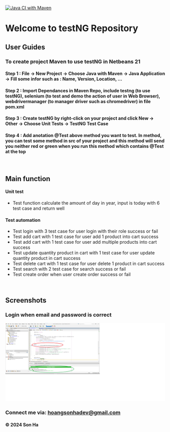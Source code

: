 [![Java CI with Maven](https://github.com/hoangsonha/DemoTestngAutomation/actions/workflows/maven.yml/badge.svg)](https://github.com/hoangsonha/DemoTestngAutomation/actions/workflows/maven.yml)

# Welcome to testNG Repository

## User Guides

### To create project Maven to use testNG in Netbeans 21

#### Step 1 : File -> New Project -> Choose Java with Maven -> Java Application -> Fill some infor such as : Name, Version, Location, ...

#### Step 2 : Import Dependances in Maven Repo, include testng (to use testNG), selenium (to test and demo the action of user in Web Browser), webdrivermanager (to manager driver such as chromedriver) in file pom.xml

#### Step 3 : Create testNG by right-click on your project and click New -> Other -> Choose Unit Tests -> TestNG Test Case

#### Step 4 : Add anotation @Test above method you want to test. In method, you can test some method in src of your project and this method will send you neither red or green when you run this method which contains @Test at the top

<br>

## Main function

#### Unit test
- Test function calculate the amount of day in year, input is today with 6 test case and return well

#### Test automation
- Test login with 3 test case for user login with their role success or fail
- Test add cart with 1 test case for user add 1 product into cart success
- Test add cart with 1 test case for user add multiple products into cart success
- Test update quantity product in cart with 1 test case for user update quantity product in cart success
- Test delete cart with 1 test case for user delete 1 product in cart success
- Test search with 2 test case for search success or fail
- Test create order when user create order success or fail

<br>

## Screenshots

### Login when email and password is correct

![Source code and test script](https://github.com/hoangsonha/DemoTestngAutomation/blob/main/screenshots/testLoginWithEmailAndPassCorrect.png)

### Connect me via: hoangsonhadev@gmail.com

#### &#169; 2024 Son Ha



